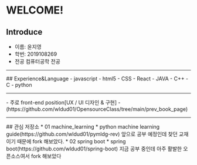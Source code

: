 WELCOME!
==

## Introduce
- 이름: 윤지영
- 학번: 2019108269
- 전공 컴퓨터공학 전공

<hr>
## Experience&Language  
- javascript
- html5
- CSS
- React
- JAVA
- C++
- C
- python
<hr>
- 주로 front-end position[UX / UI 디자인 & 구현] 
- (https://github.com/wldud01/OpensourceClass/tree/main/prev_book_page)


<hr>
## 관심 저장소
* 01 machine_learning
	* python machine learning guide(https://github.com/wldud01/pymldg-rev)
	앞으로 공부 예정인데 찾던 교재이기 때문에 fork 해보았다.
* 02 spring boot
	* spring boot(https://github.com/wldud01/spring-boot)
	지금 공부 중인데 아주 활발한 오픈소스여서 fork 해보았다
